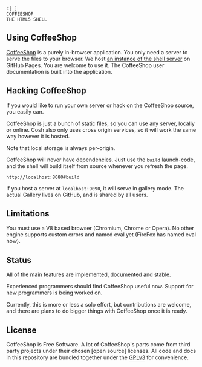 
```text
c[_]
COFFEESHOP
THE HTML5 SHELL
```

## Using CoffeeShop

[CoffeeShop][1] is a purely in-browser application. You only need a server to
serve the files to your browser. We host [an instance of the shell server][1]
on GitHub Pages. You are welcome to use it. The CoffeeShop user documentation
is built into the application.

## Hacking CoffeeShop

If you would like to run your own server or hack on the CoffeeShop source, you
easily can.

CoffeeShop is just a bunch of static files, so you can use any server, locally
or online. Cosh also only uses cross origin services, so it will work the same
way however it is hosted.

Note that local storage is always per-origin.

CoffeeShop will never have dependencies. Just use the `build` launch-code, and
the shell will build itself from source whenever you refresh the page.

    http://localhost:8080#build

If you host a server at `localhost:9090`, it will serve in gallery mode. The
actual Gallery lives on GitHub, and is shared by all users.

## Limitations

You must use a V8 based browser (Chromium, Chrome or Opera). No other engine
supports custom errors and named eval yet (FireFox has named eval now).

## Status

All of the main features are implemented, documented and stable.

Experienced programmers should find CoffeeShop useful now. Support for
new programmers is being worked on.

Currently, this is more or less a solo effort, but contributions are welcome,
and there are plans to do bigger things with CoffeeShop once it is ready.

## License

CoffeeShop is Free Software. A lot of CoffeeShop's parts come from third party
projects under their chosen [open source] licenses. All code and docs in this
repository are bundled together under the [GPLv3][2] for convenience.

[1]: https://coshmain.github.io/ "CoffeeShop"
[2]: http://www.gnu.org/licenses/gpl-3.0.html "GNU General Public License v3"
